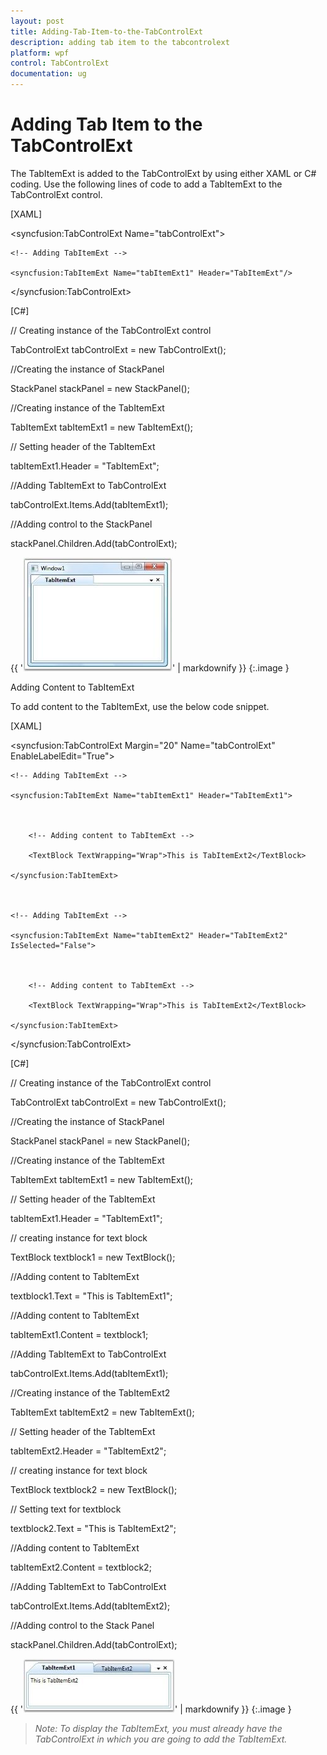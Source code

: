 ```yaml
---
layout: post
title: Adding-Tab-Item-to-the-TabControlExt
description: adding tab item to the tabcontrolext
platform: wpf
control: TabControlExt
documentation: ug
---
```


# Adding Tab Item to the TabControlExt

The TabItemExt is added to the TabControlExt by using either XAML or C# coding. Use the following lines of code to add a TabItemExt to the TabControlExt control.



[XAML]



<!-- Adding TabControlExt -->

<syncfusion:TabControlExt Name="tabControlExt">



    <!-- Adding TabItemExt -->

    <syncfusion:TabItemExt Name="tabItemExt1" Header="TabItemExt"/>

</syncfusion:TabControlExt>



[C#]



// Creating instance of the TabControlExt control

TabControlExt tabControlExt = new TabControlExt();



//Creating the instance of StackPanel

StackPanel stackPanel = new StackPanel();



//Creating instance of the TabItemExt 

TabItemExt tabItemExt1 = new TabItemExt();



// Setting header of the TabItemExt

tabItemExt1.Header = "TabItemExt";



//Adding TabItemExt to TabControlExt

tabControlExt.Items.Add(tabItemExt1);



//Adding control to the StackPanel

stackPanel.Children.Add(tabControlExt);



{{ '![](Adding-Tab-Item-to-the-TabControlExt_images/Adding-Tab-Item-to-the-TabControlExt_img1.jpeg)' | markdownify }}
{:.image }




Adding Content to TabItemExt

To add content to the TabItemExt, use the below code snippet.



[XAML]



<!-- Adding TabControlExt with CloseButtonType is Both -->

<syncfusion:TabControlExt Margin="20" Name="tabControlExt" EnableLabelEdit="True">



    <!-- Adding TabItemExt -->

    <syncfusion:TabItemExt Name="tabItemExt1" Header="TabItemExt1">



        <!-- Adding content to TabItemExt -->

        <TextBlock TextWrapping="Wrap">This is TabItemExt2</TextBlock>

    </syncfusion:TabItemExt>



    <!-- Adding TabItemExt -->

    <syncfusion:TabItemExt Name="tabItemExt2" Header="TabItemExt2" IsSelected="False">



        <!-- Adding content to TabItemExt -->

        <TextBlock TextWrapping="Wrap">This is TabItemExt2</TextBlock>

    </syncfusion:TabItemExt>

</syncfusion:TabControlExt>



[C#]



// Creating instance of the TabControlExt control

TabControlExt tabControlExt = new TabControlExt();



//Creating the instance of StackPanel

StackPanel stackPanel = new StackPanel();



//Creating instance of the TabItemExt 

TabItemExt tabItemExt1 = new TabItemExt();



// Setting header of the TabItemExt

tabItemExt1.Header = "TabItemExt1";



// creating instance for text block

TextBlock textblock1 = new TextBlock();



//Adding content to TabItemExt

textblock1.Text = "This is TabItemExt1";



//Adding content to TabItemExt

tabItemExt1.Content = textblock1;



//Adding TabItemExt to TabControlExt

tabControlExt.Items.Add(tabItemExt1);



//Creating instance of the TabItemExt2 

TabItemExt tabItemExt2 = new TabItemExt();



// Setting header of the TabItemExt

tabItemExt2.Header = "TabItemExt2";



// creating instance for text block

TextBlock textblock2 = new TextBlock();



// Setting text for textblock

textblock2.Text = "This is TabItemExt2";



//Adding content to TabItemExt

tabItemExt2.Content = textblock2;



//Adding TabItemExt to TabControlExt

tabControlExt.Items.Add(tabItemExt2);



//Adding control to the Stack Panel

stackPanel.Children.Add(tabControlExt); 



{{ '![](Adding-Tab-Item-to-the-TabControlExt_images/Adding-Tab-Item-to-the-TabControlExt_img2.jpeg)' | markdownify }}
{:.image }


> _Note: To display the TabItemExt, you must already have the TabControlExt in which you are going to add the TabItemExt._



